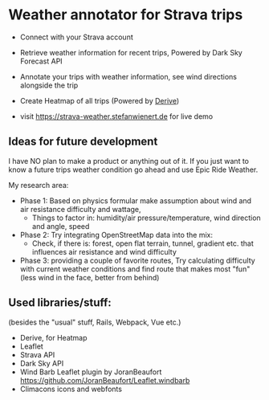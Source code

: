 # Weather annotator for Strava trips

- Connect with your Strava account
- Retrieve weather information for recent trips, Powered by Dark Sky Forecast API
- Annotate your trips with weather information, see wind directions alongside the trip
- Create Heatmap of all trips (Powered by [Derive](https://erik.github.io/derive/))

- visit https://strava-weather.stefanwienert.de for live demo

## Ideas for future development

I have NO plan to make a product or anything out of it. If you just want to know a future trips weather condition go ahead and use Epic Ride Weather.


My research area:

- Phase 1: Based on physics formular make assumption about wind and air resistance difficulty and wattage,
  - Things to factor in: humidity/air pressure/temperature, wind direction and angle, speed
- Phase 2: Try integrating OpenStreetMap data into the mix:
  - Check, if there is: forest, open flat terrain, tunnel, gradient etc. that influences air resistance and wind difficulty
- Phase 3: providing a couple of favorite routes, Try calculating difficulty with current weather conditions and find route that makes most "fun" (less wind in the face, better from behind)


## Used libraries/stuff:

(besides the "usual" stuff, Rails, Webpack, Vue etc.)

- Derive, for Heatmap
- Leaflet
- Strava API
- Dark Sky API
- Wind Barb Leaflet plugin by JoranBeaufort https://github.com/JoranBeaufort/Leaflet.windbarb
- Climacons icons and webfonts
